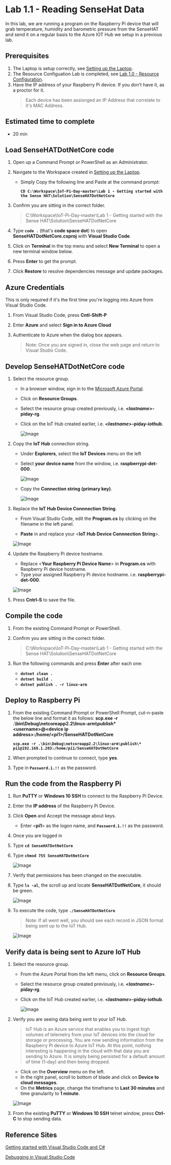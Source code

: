 # Lab 1.1 - Reading SenseHat Data
In this lab, we are running a program on the Raspberry Pi device that will grab temperature, humidity and barometric pressure from the SenseHAT and send it on a regular basis to the Azure IOT Hub we setup in a previous lab.

## Prerequisites
1. The Laptop is setup correctly, see [Setting up the Laptop](https://github.com/Azure/IoT-Pi-Day/tree/master/Setting%20up%20the%20Laptop).
2. The Resource Configuation Lab is completed, see [Lab 1.0 - Resource Configuration](https://github.com/Azure/IoT-Pi-Day/tree/master/Lab%201%20-%20Getting%20started%20with%20the%20Sense%20HAT/Lab%201.0%20-%20Resource%20Configuration).
3. Have the IP address of your Raspberry Pi device.  If you don’t have it, as a proctor for it.
    > Each device has been assisnged an IP Address that correlate to it's MAC Address.

## Estimated time to complete
- 20 min

## Load SenseHATDotNetCore code

1. Open up a Command Prompt or PowerShell as an Administrator.
2. Navigate to the Workspace created in [Setting up the Laptop](https://github.com/Azure/IoT-Pi-Day/tree/master/Setting%20up%20the%20Laptop).
    - Simply Copy the following line and Paste at the command prompt:

        **```CD C:\Workspace\IoT-Pi-Day-master\Lab 1 - Getting started with the Sense HAT\Solution\SenseHATDotNetCore```**

3. Confirm you are sitting in the correct folder.

    > C:\Workspace\IoT-Pi-Day-master\Lab 1 - Getting started with the Sense HAT\Solution\SenseHATDotNetCore

4. Type **```code .```** (that's **code space dot**) to open **SenseHATDotNetCore.csproj** with **Visual Studio Code**.

5. Click on **Terminal** in the top menu and select **New Terminal** to open a new terminal window below.
6. Press **Enter** to get the prompt.

7. Click **Restore** to resolve dependencies message and update packages.

## Azure Credentials

This is only required if it's the first time you're logging into Azure from Visual Studio Code.

1. From Visual Studio Code, press **Cntl-Shift-P**
2. Enter **Azure** and select **Sign in to Azure Cloud**
3. Authenticate to Azure when the dialog box appears.

    > Note: Once you are signed in, close the web page and return to Visual Studio Code.

## Develop SenseHATDotNetCore code

1. Select the resource group.

    - In a browser window, sign in to the [Microsoft Azure Portal](https://portal.azure.com).
    - Click on **Resource Groups**.
    - Select the resource group created previously, i.e. **<*lastname*>-piday-rg**.
    - Click on the IoT Hub created earlier, i.e. **<*lastname*>-piday-iothub**.

        ![Image](/images/lab-1.1-image2.png) 

2. Copy the **IoT Hub** connection string.

    - Under **Explorers**, select the **IoT Devices** menu on the left
    - Select **your device name** from the window, i.e. **raspberrypi-det-000**.

        ![Image](/images/lab-1.1-image3.png) 

    - Copy the **Connection string (primary key)**.

        ![Image](/images/lab-1.1-image4.png)

3.  Replace the **IoT Hub Device Connnection String**.

    - From Visual Studio Code, edit the **Program.cs** by clicking on the filename in the left panel.

    - **Paste** in and replace your <**IoT Hub Device Connnection String**>.

    ![Image](/images/lab-1.1-image5.png) 

4.  Update the Raspberry Pi device hostname.  

    - Replace <**Your Raspberry Pi Device Name**> in **Program.cs** with Raspberry Pi device hostname.
    - Type your assigned Raspberry Pi device hostname. i.e. **raspberrypi-det-000**.

    ![Image](/images/lab-1.1-image6.png) 

3. Press **Cntrl-S** to save the file.

##  Compile the code
1. From the existing Command Prompt or PowerShell.

2. Confirm you are sitting in the correct folder.

    > C:\Workspace\IoT-Pi-Day-master\Lab 1 - Getting started with the Sense HAT\Solution\SenseHATDotNetCore

3.  Run the following commands and press **Enter** after each one:
    - **```dotnet clean .```**
    - **```dotnet build .```**
    - **```dotnet publish . -r linux-arm```**

##  Deploy to Raspberry Pi
1.  From the existing Command Prompt or PowerShell Prompt, cut-n-paste the below line and format it as follows: **scp.exe -r .\bin\Debug\netcoreapp2.2\linux-arm\publish\* <**username**>@<**device ip address**>:/home/<**pi1**>/SenseHATDotNetCore**

    **```scp.exe -r .\bin\Debug\netcoreapp2.2\linux-arm\publish\* pi1@192.168.1.203:/home/pi1/SenseHATDotNetCore```**

3. When prompted to continue to connect, type **yes**.
4. Type in **```Password.1.!!```** as the password.

## Run the code from the Raspberry Pi

 1. Run **PuTTY** or **Windows 10 SSH** to connect to the Raspberry Pi Device.
 2. Enter the **IP address** of the Raspberry Pi Device.
 3. Click **Open** and Accept the message about keys.
    - Enter <**pi1**> as the logon name, and **```Password.1.!!```** as the password.
4.  Once you are logged in
5.  Type **```cd SenseHATDotNetCore```**
6.  Type **```chmod 755 SenseHATDotNetCore```**

    ![Image](/images/lab-1.1-image7.png) 

7. Verify that permissions has been changed on the executable.
8. Type **```ls -al```**, the scroll up and locate **SenseHATDotNetCore**, it should be green.

    ![Image](/images/lab-1.1-image8.png)

9.  To execute the code, type **```./SenseHATDotNetCore```**

    > Note: If all went well, you should see each record in JSON format being sent up to the IoT Hub.

    ![Image](/images/lab-1.1-image9.png)

## Verify data is being sent to Azure IoT Hub

1. Select the resource group.

    - From the Azure Portal from the left menu, click on **Resource Groups**.
    - Select the resource group created previously, i.e. **<*lastname*>-piday-rg**.
    - Click on the IoT Hub created earlier, i.e. **<*lastname*>-piday-iothub**.

        ![Image](/images/lab-1.1-image2.png) 

2. Verify you are seeing data being sent to your IoT Hub.

    > IoT Hub is an Azure service that enables you to ingest high volumes of telemetry from your IoT devices into the cloud for storage or processing. You are now sending information from the Raspberry Pi device to Azure IoT Hub. At this point, nothing interesting is happening in the cloud with that data you are sending to Azure. It is simply being persisted for a default amount of time (1-day) and then being dropped.

    - Click on the **Overview** menu on the left.
    - In the right panel, scroll to bottom of blade and click on **Device to cloud messages**.
    - On the **Metrics** page, change the timeframe to **Last 30 minutes** and time granularity to **1 minute**.

    ![Image](/images/lab-1.1-image10.png)

3. From the existing **PuTTY** or **Windows 10 SSH** telnet window, press **Ctrl-C** to stop sending data.

## Reference Sites

[Getting started with Visual Studio Code and C#][Get-Started]

[Debugging in Visual Studio Code][vs-code-debug]

[Azure-Portal]: https://portal.azure.com/ 

[Get-Started]: https://docs.microsoft.com/en-us/dotnet/core/tutorials/with-visual-studio-code

[vs-code-debug]: https://code.visualstudio.com/Docs/editor/debugging

